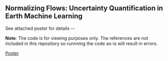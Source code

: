 ## Normalizing Flows: Uncertainty Quantification in Earth Machine Learning

See attached poster for details -- 

**Note**: The code is for viewing purposes only. The references are not included in this repository so runnning the code as-is will result in errors.

[Poster](link)